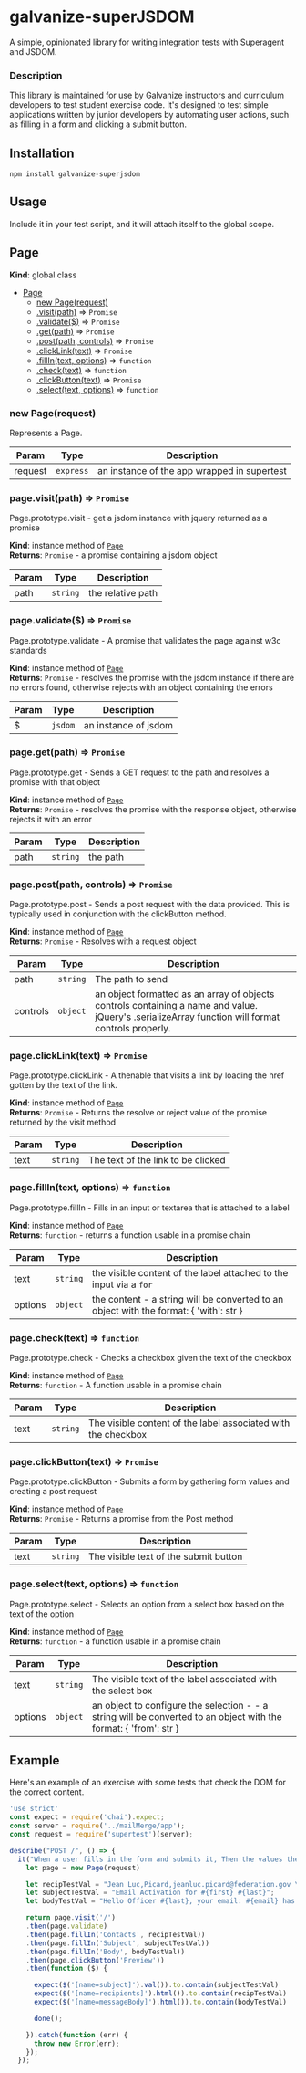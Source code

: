# galvanize-superJSDOM

A simple, opinionated library for writing integration tests with Superagent and JSDOM.


### Description

This library is maintained for use by Galvanize instructors and curriculum developers to test student exercise code. It's designed to test simple applications written by junior developers by automating user actions, such as filling in a form and clicking a submit button.

## Installation

```
npm install galvanize-superjsdom
```

## Usage

Include it in your test script, and it will attach itself to the global scope.

<a name="Page"></a>

## Page
**Kind**: global class  

* [Page](#Page)
    * [new Page(request)](#new_Page_new)
    * [.visit(path)](#Page+visit) ⇒ <code>Promise</code>
    * [.validate($)](#Page+validate) ⇒ <code>Promise</code>
    * [.get(path)](#Page+get) ⇒ <code>Promise</code>
    * [.post(path, controls)](#Page+post) ⇒ <code>Promise</code>
    * [.clickLink(text)](#Page+clickLink) ⇒ <code>Promise</code>
    * [.fillIn(text, options)](#Page+fillIn) ⇒ <code>function</code>
    * [.check(text)](#Page+check) ⇒ <code>function</code>
    * [.clickButton(text)](#Page+clickButton) ⇒ <code>Promise</code>
    * [.select(text, options)](#Page+select) ⇒ <code>function</code>

<a name="new_Page_new"></a>

### new Page(request)
Represents a Page.


| Param | Type | Description |
| --- | --- | --- |
| request | <code>express</code> | an instance of the app wrapped in supertest |

<a name="Page+visit"></a>

### page.visit(path) ⇒ <code>Promise</code>
Page.prototype.visit - get a jsdom instance with jquery returned as a promise

**Kind**: instance method of <code>[Page](#Page)</code>  
**Returns**: <code>Promise</code> - a promise containing a jsdom object  

| Param | Type | Description |
| --- | --- | --- |
| path | <code>string</code> | the relative path |

<a name="Page+validate"></a>

### page.validate($) ⇒ <code>Promise</code>
Page.prototype.validate - A promise that validates the page against w3c standards

**Kind**: instance method of <code>[Page](#Page)</code>  
**Returns**: <code>Promise</code> - resolves the promise with the jsdom instance if there are no errors found, otherwise rejects with an object containing the errors  

| Param | Type | Description |
| --- | --- | --- |
| $ | <code>jsdom</code> | an instance of jsdom |

<a name="Page+get"></a>

### page.get(path) ⇒ <code>Promise</code>
Page.prototype.get - Sends a GET request to the path and resolves a promise with that object

**Kind**: instance method of <code>[Page](#Page)</code>  
**Returns**: <code>Promise</code> - resolves the promise with the response object, otherwise rejects it with an error  

| Param | Type | Description |
| --- | --- | --- |
| path | <code>string</code> | the path |

<a name="Page+post"></a>

### page.post(path, controls) ⇒ <code>Promise</code>
Page.prototype.post - Sends a post request with the data provided. This is typically used in conjunction with the clickButton method.

**Kind**: instance method of <code>[Page](#Page)</code>  
**Returns**: <code>Promise</code> - Resolves with a request object  

| Param | Type | Description |
| --- | --- | --- |
| path | <code>string</code> | The path to send |
| controls | <code>object</code> | an object formatted as an array of objects controls containing a name and value. jQuery's .serializeArray function will format controls properly. |

<a name="Page+clickLink"></a>

### page.clickLink(text) ⇒ <code>Promise</code>
Page.prototype.clickLink - A thenable that visits a link by loading the href gotten by the text of the link.

**Kind**: instance method of <code>[Page](#Page)</code>  
**Returns**: <code>Promise</code> - Returns the resolve or reject value of the promise returned by the visit method  

| Param | Type | Description |
| --- | --- | --- |
| text | <code>string</code> | The text of the link to be clicked |

<a name="Page+fillIn"></a>

### page.fillIn(text, options) ⇒ <code>function</code>
Page.prototype.fillIn - Fills in an input or textarea that is attached to a label

**Kind**: instance method of <code>[Page](#Page)</code>  
**Returns**: <code>function</code> - returns a function usable in a promise chain  

| Param | Type | Description |
| --- | --- | --- |
| text | <code>string</code> | the visible content of the label attached to the input via a `for` |
| options | <code>object</code> | the content - a string will be converted to an object with the format: { 'with': str } |

<a name="Page+check"></a>

### page.check(text) ⇒ <code>function</code>
Page.prototype.check - Checks a checkbox given the text of the checkbox

**Kind**: instance method of <code>[Page](#Page)</code>  
**Returns**: <code>function</code> - A function usable in a promise chain  

| Param | Type | Description |
| --- | --- | --- |
| text | <code>string</code> | The visible content of the label associated with the checkbox |

<a name="Page+clickButton"></a>

### page.clickButton(text) ⇒ <code>Promise</code>
Page.prototype.clickButton - Submits a form by gathering form values and creating a post request

**Kind**: instance method of <code>[Page](#Page)</code>  
**Returns**: <code>Promise</code> - Returns a promise from the Post method  

| Param | Type | Description |
| --- | --- | --- |
| text | <code>string</code> | The visible text of the submit button |

<a name="Page+select"></a>

### page.select(text, options) ⇒ <code>function</code>
Page.prototype.select - Selects an option from a select box based on the text of the option

**Kind**: instance method of <code>[Page](#Page)</code>  
**Returns**: <code>function</code> - a function usable in a promise chain  

| Param | Type | Description |
| --- | --- | --- |
| text | <code>string</code> | The visible text of the label associated with the select box |
| options | <code>object</code> | an object to configure the selection -  - a string will be converted to an object with the format: { 'from': str } |




## Example

Here's an example of an exercise with some tests that check the DOM for the correct content.

```javascript
'use strict'
const expect = require('chai').expect;
const server = require('../mailMerge/app');
const request = require('supertest')(server);

describe("POST /", () => {
  it("When a user fills in the form and submits it, Then the values they filled in the form fields should remain filled-in", (done) => {
    let page = new Page(request)

    let recipTestVal = "Jean Luc,Picard,jeanluc.picard@federation.gov \r\n James,Riker,james.riker@federation.gov";
    let subjectTestVal = "Email Activation for #{first} #{last}";
    let bodyTestVal = "Hello Officer #{last}, your email: #{email} has been activated";

    return page.visit('/')
    .then(page.validate)
    .then(page.fillIn('Contacts', recipTestVal))
    .then(page.fillIn('Subject', subjectTestVal))
    .then(page.fillIn('Body', bodyTestVal))
    .then(page.clickButton('Preview'))
    .then(function ($) {

      expect($('[name=subject]').val()).to.contain(subjectTestVal)
      expect($('[name=recipients]').html()).to.contain(recipTestVal)
      expect($('[name=messageBody]').html()).to.contain(bodyTestVal)

      done();

    }).catch(function (err) {
      throw new Error(err);
    });
  });

```
